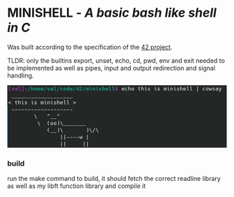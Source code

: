 # MINISHELL - *A basic bash like shell in C* #



Was built according to the specification of the [42 project](https://github.com/walord99/minishell/blob/main/extras/minishell.pdf).

TLDR: only the builtins export, unset, echo, cd, pwd, env and exit needed to be implemented as well as pipes, input and output redirection and signal handling.

![this is minishell](https://github.com/walord99/minishell/blob/main/extras/minishell_cap.png "this is minishell")

### build #

run the make command to build, it should fetch the correct readline library as well as my libft function library and compile it